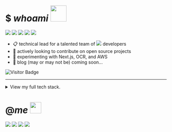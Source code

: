 # $ _whoami_ <img src="https://mariajandersen.com/wp-content/uploads/2019/03/gladkunde_gif.gif" width="50">

<a href="#"><img src="https://img.shields.io/badge/Full%20Stack-Developer-white?style=flat-square"></a>
<a href="#"><img src="https://img.shields.io/badge/DevOps-Engineer-white?style=flat-square"></a>
<a href="#"><img src="https://img.shields.io/badge/Cloud%20Systems-Architect-white?style=flat-square"></a>
<a href="#"><img src="https://img.shields.io/badge/Open%20Source-Advocate-white?style=flat-square"></a>
<a href="#"><img src="https://img.shields.io/badge/Clean%20Code-Fanatic-white?style=flat-square"></a>

- :clipboard: technical lead for a talented team of <a href="#"><img src="https://img.shields.io/badge/-.NET-5C2D91?style=flat-square&logo=.net&logoColor=white"/></a> developers
- :telescope: actively looking to contribute on open source projects
- :seedling: experimenting with Next.js, OCR, and AWS
- :speech_balloon: blog (may or may not be) coming soon...

![Visitor Badge](https://visitor-badge.laobi.icu/badge?page_id=brignano.brignano)

---

<details>
  <summary>View my full tech stack.</summary>
  <br/>
 <table>
  <tr>
   <td>syntax</td>
   <td>
    <a href="#"><img src="https://img.shields.io/badge/-JavaScript-F7DF1E?style=flat-square&logo=javascript&logoColor=black"/></a>
    <a href="#"><img src="https://img.shields.io/badge/-TypeScript-007ACC?style=flat-square&logo=typescript"/></a>
    <a href="#"><img src="https://img.shields.io/badge/-Python-3776AB?style=flat-square&logo=Python&logoColor=white"/>
    <a href="#"><img src="https://img.shields.io/badge/-C%20Sharp-00599C?style=flat-square&logo=c%20sharp"/></a>
    <a href="#"><img src="https://img.shields.io/badge/-.NET-5C2D91?style=flat-square&logo=.net"/></a>
    <a href="#"><img src="https://img.shields.io/badge/-Java-007396?style=flat-square&logo=java&logoColor=white"/></a>
    <a href="#"><img src="https://img.shields.io/badge/-HTML5-E34F26?style=flat-square&logo=html5&logoColor=white"/></a>
    <a href="#"><img src="https://img.shields.io/badge/-CSS3-1572B6?style=flat-square&logo=css3"/></a>
    <a href="#"><img src="https://img.shields.io/badge/-Sass-CC6699?style=flat-square&logo=sass&logoColor=white"/></a>
    <a href="#"><img src="https://img.shields.io/badge/-Markdown-black?style=flat-square&logo=markdown&logoColor=white"/></a>
  </td>
  </tr>
  <tr>
     <td>frontend</td>
      <td>
       <a href="#"><img src="https://img.shields.io/badge/-React-61DAFB?style=flat-square&logo=react&logoColor=black"/></a>
       <a href="#"><img src="https://img.shields.io/badge/-Angular-DD0031?style=flat-square&logo=Angular"/></a>
       <a href="#"><img src="https://img.shields.io/badge/-Bootstrap-563D7C?style=flat-square&logo=bootstrap"/></a>
       <a href="#"><img src="https://img.shields.io/badge/-Node.js-339933?style=flat-square&logo=Node.js&logoColor=white"/></a>
       <a href="#"><img src="https://img.shields.io/badge/-Vue.js-4FC08D?style=flat-square&logo=vue.js&logoColor=white"/></a>
       <a href="#"><img src="https://img.shields.io/badge/-jQuery-0769AD?style=flat-square&logo=jquery&logoColor=white"/></a>
     </td>
  </tr>
  <tr>
     <td>backend</td>
      <td>
       <a href="#"><img src="https://img.shields.io/badge/-Django-092E20?style=flat-square&logo=django&logoColor=white"/></a>
       <a href="#"><img src="https://img.shields.io/badge/-Flask-black?style=flat-square&logo=flask&logoColor=white"/></a>
       <a href="#"><img src="https://img.shields.io/badge/-Spring-6DB33F?style=flat-square&logo=spring&logoColor=white"/></a>
       <a href="#"><img src="https://img.shields.io/badge/-Ruby%20On%20Rails-CC0000?style=flat-square&logo=ruby-on-rails&logoColor=white"/></a>
</td>
  </tr>
  <tr>
     <td>database</td>
      <td>
       <a href="#"><img src="https://img.shields.io/badge/-MongoDB-47A248?style=flat-square&logo=mongodb&logoColor=white"/></a>
       <a href="#"><img src="https://img.shields.io/badge/-MySQL-4479A1?style=flat-square&logo=mysql&logoColor=white"/></a>
       <a href="#"><img src="https://img.shields.io/badge/-Microsoft%20SQL%20Server-CC2927?style=flat-square&logo=microsoft-sql-server&logoColor=white"/></a>
       <a href="#"><img src="https://img.shields.io/badge/-Oracle-F80000?style=flat-square&logo=oracle&logoColor=white"/></a>
     </td>
  </tr>
  <tr>
     <td>server</td>
      <td>
       <a href="#"><img src="https://img.shields.io/badge/-Digital%20Ocean-darkblue?style=flat-square&logo=digitalocean"/></a>
       <a href="#"><img src="https://img.shields.io/badge/-Amazon%20AWS-232F3E?style=flat-square&logo=amazon-aws"/></a>
       <a href="#"><img src="https://img.shields.io/badge/-Google%20Cloud-4285F4?style=flat-square&logo=google-cloud&logoColor=white"/></a>
       <a href="#"><img src="https://img.shields.io/badge/-Red%20Hat%20Open%20Shift-EE0000?style=flat-square&logo=Red-Hat-Open-Shift"/></a>
       <a href="#"><img src="https://img.shields.io/badge/-Firebase-FFCA28?style=flat-square&logo=firebase&logoColor=black"/></a>
       <a href="#"><img src="https://img.shields.io/badge/-nginx-269539?style=flat-square&logo=nginx&logoColor=white"/></a>
       <a href="#"><img src="https://img.shields.io/badge/-Apache-D22128?style=flat-square&logo=apache&logoColor=white"/></a>
     </td>
  </tr>
  <tr>
     <td>devops</td>
      <td>
       <a href="#"><img src="https://img.shields.io/badge/-Git-F05032?style=flat-square&logo=git&logoColor=white"/></a>
       <a href="#"><img src="https://img.shields.io/badge/-GitHub-181717?style=flat-square&logo=github&logoColor=white"/></a>
       <a href="#"><img src="https://img.shields.io/badge/-GitLab-FCA121?style=flat-square&logo=gitlab&logoColor=white"/></a>
       <a href="#"><img src="https://img.shields.io/badge/-Jenkins-D24939?style=flat-square&logo=jenkins&logoColor=white"/></a>
       <a href="#"><img src="https://img.shields.io/badge/-SonarQube-4E9BCD?style=flat-square&logo=sonarqube&logoColor=white"/></a>
       <a href="#"><img src="https://img.shields.io/badge/-Subversion-809CC9?style=flat-square&logo=subversion&logoColor=white"/></a>
       <a href="#"><img src="https://img.shields.io/badge/-Azure%20DevOps-0078D7?style=flat-square&logo=azure-devops&logoColor=white"/></a>
       <a href="#"><img src="https://img.shields.io/badge/-Amazon%20AWS-232F3E?style=flat-square&logo=amazon-aws"/></a>
      </td>
  </tr>
  <tr>
     <td>system</td>
      <td>
       <a href="#"><img src="https://img.shields.io/badge/-MacOS-999?style=flat-square&logo=apple&logoColor=white"/></a>
       <a href="#"><img src="https://img.shields.io/badge/-Windows-0078D6?style=flat-square&logo=windows&logoColor=white"/></a>
       <a href="#"><img src="https://img.shields.io/badge/-Ubuntu-E95420?style=flat-square&logo=ubuntu&logoColor=white"/></a>
       <a href="#"><img src="https://img.shields.io/badge/-Debian-A81D33?style=flat-square&logo=debian&logoColor=white"/></a>
       <a href="#"><img src="https://img.shields.io/badge/-Raspberry%20Pi-C51A4A?style=flat-square&logo=Raspberry-Pi"/></a>
       <a href="#"><img src="https://img.shields.io/badge/-iPhone-black?style=flat-square&logo=ios&logoColor=white"/></a>
       <a href="#"><img src="https://img.shields.io/badge/-Android-3DDC84?style=flat-square&logo=android&logoColor=white"/></a>
     </td>
  </tr>
  <tr>
     <td>tool</td>
      <td>
       <a href="#"><img src="https://img.shields.io/badge/-Docker-2496ED?style=flat-square&logo=docker&logoColor=white"/></a>
       <a href="#"><img src="https://img.shields.io/badge/-Visual%20Studio%20Code-4E9BCD?style=flat-square&logo=visual-studio-code&logoColor=white"/></a>
       <a href="#"><img src="https://img.shields.io/badge/-Visual%20Studio-5C2D91?style=flat-square&logo=visual-studio&logoColor=white"/></a>
       <a href="#"><img src="https://img.shields.io/badge/-SonarLint-CC2026?style=flat-square&logo=sonarlint&logoColor=white"/></a>
       <a href="#"><img src="https://img.shields.io/badge/-WebStorm-black?style=flat-square&logo=webstorm&logoColor=white"/></a>
       <a href="#"><img src="https://img.shields.io/badge/-IntelliJ%20IDEA-black?style=flat-square&logo=intellij-idea&logoColor=white"/></a>
       <a href="#"><img src="https://img.shields.io/badge/-PyCharm-black?style=flat-square&logo=pycharm&logoColor=white"/></a>
       <a href="#"><img src="https://img.shields.io/badge/-Eclipse%20IDE-2C2255?style=flat-square&logo=eclipse-ide&logoColor=white"/></a>
       <a href="#"><img src="https://img.shields.io/badge/-Atom-66595C?style=flat-square&logo=atom&logoColor=white"/></a>
       <a href="#"><img src="https://img.shields.io/badge/-Jupyter-F37626?style=flat-square&logo=jupyter&logoColor=white"/></a>
       <a href="#"><img src="https://img.shields.io/badge/-Postman-FF6C37?style=flat-square&logo=postman&logoColor=white"/></a>
       <a href="#"><img src="https://img.shields.io/badge/-Apache%20Maven-C71A36?style=flat-square&logo=apache-maven&logoColor=white"/></a>
       <a href="#"><img src="https://img.shields.io/badge/-Gradle-02303A?style=flat-square&logo=gradle&logoColor=white"/></a>
       <a href="#"><img src="https://img.shields.io/badge/-Dynatrace-1496FF?style=flat-square&logo=dynatrace&logoColor=white"/></a>
       <a href="#"><img src="https://img.shields.io/badge/-Lighthouse-F44B21?style=flat-square&logo=lighthouse&logoColor=white"/></a>
       <a href="#"><img src="https://img.shields.io/badge/-Powershell-5391FE?style=flat-square&logo=powershell&logoColor=white"/></a>
       <a href="#"><img src="https://img.shields.io/badge/-Vagrant-1563FF?style=flat-square&logo=vagrant&logoColor=white"/></a>
       <a href="#"><img src="https://img.shields.io/badge/-Homebrew-FBB040?style=flat-square&logo=homebrew&logoColor=black"/></a>
       <a href="#"><img src="https://img.shields.io/badge/-Swagger-85EA2D?style=flat-square&logo=swagger&logoColor=black"/></a>
       <a href="#"><img src="https://img.shields.io/badge/-JSON-black?style=flat-square&logo=json&logoColor=white"/></a>
       <a href="#"><img src="https://img.shields.io/badge/-NuGet-004880?style=flat-square&logo=nuget&logoColor=white"/></a>
       <a href="#"><img src="https://img.shields.io/badge/-npm-CB3837?style=flat-square&logo=npm&logoColor=white"/></a>
     </td>
  </tr>
 </table>
</details>

# @_me_ <img src="https://infoodmarketing.com/wp-content/uploads/2017/02/InboxSmall3.gif" width="35"></img>

<a href="https://linkedin.com/in/brignano" alt="Linkedin Badge"><img src="https://img.shields.io/badge/-brignano-white?style=flat-square&logo=Linkedin&logoColor=grey&link=https://linkedin.com/in/brignano"/></a> 
<a href="https://twitter.com/brignano_" alt="Twitter Badge"><img src="https://img.shields.io/badge/-@brignano__-white?style=flat-square&logo=twitter&logoColor=grey&link=https://twitter.com/brignano_"/></a> 
<a href="mailto:anthonybrignano@gmail.com" alt="Gmail Badge"><img src="https://img.shields.io/badge/-anthonybrignano@gmail.com-white?style=flat-square&logo=Gmail&logoColor=grey&link=mailto:anthonybrignano@gmail.com)"/></a>
<a href="https://brignano.io" alt="Website Badge"><img src="https://img.shields.io/badge/-https://brignano.io-white?style=flat-square&logo=Google-Chrome&logoColor=grey&link=mailto:brignano.io)"/></a>

